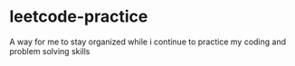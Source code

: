 # leetcode-practice
A way for me to stay organized while i continue to practice my coding and problem solving skills
